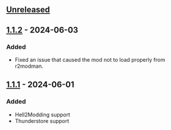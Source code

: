 ## [Unreleased]

## [1.1.2] - 2024-06-03

### Added

- Fixed an issue that caused the mod not to load properly from r2modman.

## [1.1.1] - 2024-06-01

### Added

- Hell2Modding support
- Thunderstore support

[unreleased]: https://github.com/gabrielmarx13/ExtendedAltarOfAshes/compare/1.1.2...HEAD
[1.1.2]: https://github.com/gabrielmarx13/ExtendedAltarOfAshes/compare/1.1.1...1.1.2
[1.1.1]: https://github.com/gabrielmarx13/ExtendedAltarOfAshes/compare/f8898bbdc74d1af6748e80bccf2731ebc711fe9b...1.1.1
